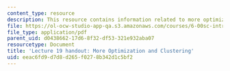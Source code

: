 ```yaml
---
content_type: resource
description: This resource contains information related to more optimization and clustering.
file: https://ol-ocw-studio-app-qa.s3.amazonaws.com/courses/6-00sc-introduction-to-computer-science-and-programming-spring-2011/eeac6fd9d7d8d265f0278b342d1c5bf2_MIT6_00SCS11_lec19.pdf
file_type: application/pdf
parent_uid: d0438662-17d6-8f32-df53-321e932aba07
resourcetype: Document
title: 'Lecture 19 handout: More Optimization and Clustering'
uid: eeac6fd9-d7d8-d265-f027-8b342d1c5bf2
---
```

